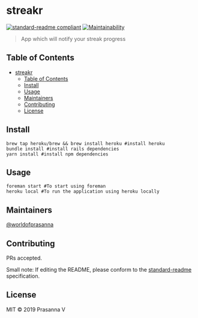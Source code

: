 # streakr

[![standard-readme compliant](https://img.shields.io/badge/standard--readme-OK-green.svg?style=flat-square)](https://github.com/RichardLitt/standard-readme)
[![Maintainability](https://api.codeclimate.com/v1/badges/c6d4390701f29b6c42fd/maintainability)](https://codeclimate.com/github/worldofprasanna/streakr/maintainability)

> App which will notify your streak progress

## Table of Contents

- [streakr](#streakr)
  - [Table of Contents](#table-of-contents)
  - [Install](#install)
  - [Usage](#usage)
  - [Maintainers](#maintainers)
  - [Contributing](#contributing)
  - [License](#license)

## Install

```
brew tap heroku/brew && brew install heroku #install heroku
bundle install #install rails dependencies
yarn install #install npm dependencies
```

## Usage

```
foreman start #To start using foreman
heroku local #To run the application using heroku locally
```

## Maintainers

[@worldofprasanna](https://github.com/worldofprasanna)

## Contributing

PRs accepted.

Small note: If editing the README, please conform to the [standard-readme](https://github.com/RichardLitt/standard-readme) specification.

## License

MIT © 2019 Prasanna V
